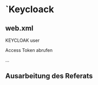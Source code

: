 # `Keycloack

## web.xml
<login-config>
        <auth-method>KEYCLOAK</auth-method>
        <realm-name>user</realm-name>
        </login-config>


Access Token abrufen

...

## Ausarbeitung des Referats
